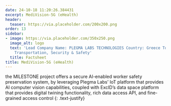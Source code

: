 ```yaml
---
date: 24-10-18 11:20:26.384431
excerpt: MediVision-5G (eHealth)
header:
  teaser: https://via.placeholder.com/200x200.png
order: 13
sidebar:
- image: https://via.placeholder.com/350x250.png
  image_alt: logo
  text: 'Lead Company Name: PLEGMA LABS TECHNOLOGIES Country: Greece Topic: Infrastructure,
    Transportation, Security & Safety'
  title: Factsheet
title: MediVision-5G (eHealth)
---
```

the MILESTONE project offers a secure AI-enabled worker safety preservation system, by leveraging Plegma Labs’ IoT platform that provides AI computer vision capabilities, coupled with ExcID’s data space platform that provides digital twining functionality, rich data access API, and fine-grained access control
{: .text-justify}

